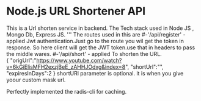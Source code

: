 # Node.js URL Shortener API
This is a Url shorten service in  backend. The Tech stack used in Node JS  , Mongo Db, Express JS.
   '''   The routes used in this are 
                 #-'/api/register' - applied  Jwt authentication.Just go to the route you wil get the token in response. So here client will get the JWT token.use that in headers to pass the middle wares.
        #-'/api/short' - applied To shorten the URL.   
        {
        "origUrl":"https://www.youtube.com/watch?v=6kGiElisMFH2exzjBeE_zAHHJOdxg&index=8",
    "shortUrl":"",     
    "expiresInDays":2
}
shortURl parameter is optional. it is when you give yoour custom mask url.



Perfectly implemented the radis-cli for caching.
